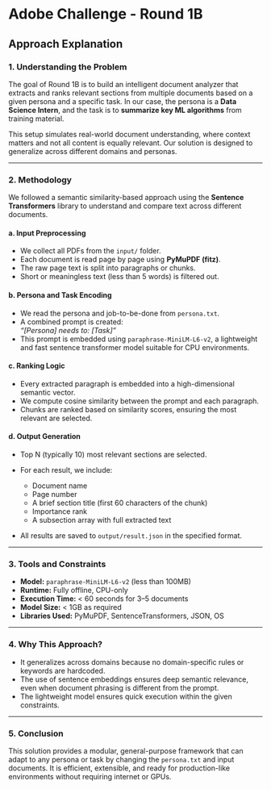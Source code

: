 # Adobe Challenge - Round 1B
## Approach Explanation

### 1. Understanding the Problem

The goal of Round 1B is to build an intelligent document analyzer that extracts and ranks relevant sections from multiple documents based on a given persona and a specific task. In our case, the persona is a **Data Science Intern**, and the task is to **summarize key ML algorithms** from training material.

This setup simulates real-world document understanding, where context matters and not all content is equally relevant. Our solution is designed to generalize across different domains and personas.

---

### 2. Methodology

We followed a semantic similarity-based approach using the **Sentence Transformers** library to understand and compare text across different documents.

#### a. Input Preprocessing

- We collect all PDFs from the `input/` folder.
- Each document is read page by page using **PyMuPDF (fitz)**.
- The raw page text is split into paragraphs or chunks.
- Short or meaningless text (less than 5 words) is filtered out.

#### b. Persona and Task Encoding

- We read the persona and job-to-be-done from `persona.txt`.
- A combined prompt is created:  
  _“[Persona] needs to: [Task]”_
- This prompt is embedded using `paraphrase-MiniLM-L6-v2`, a lightweight and fast sentence transformer model suitable for CPU environments.

#### c. Ranking Logic

- Every extracted paragraph is embedded into a high-dimensional semantic vector.
- We compute cosine similarity between the prompt and each paragraph.
- Chunks are ranked based on similarity scores, ensuring the most relevant are selected.

#### d. Output Generation

- Top N (typically 10) most relevant sections are selected.
- For each result, we include:
  - Document name
  - Page number
  - A brief section title (first 60 characters of the chunk)
  - Importance rank
  - A subsection array with full extracted text

- All results are saved to `output/result.json` in the specified format.

---

### 3. Tools and Constraints

- **Model:** `paraphrase-MiniLM-L6-v2` (less than 100MB)
- **Runtime:** Fully offline, CPU-only
- **Execution Time:** < 60 seconds for 3–5 documents
- **Model Size:** < 1GB as required
- **Libraries Used:** PyMuPDF, SentenceTransformers, JSON, OS

---

### 4. Why This Approach?

- It generalizes across domains because no domain-specific rules or keywords are hardcoded.
- The use of sentence embeddings ensures deep semantic relevance, even when document phrasing is different from the prompt.
- The lightweight model ensures quick execution within the given constraints.

---

### 5. Conclusion

This solution provides a modular, general-purpose framework that can adapt to any persona or task by changing the `persona.txt` and input documents. It is efficient, extensible, and ready for production-like environments without requiring internet or GPUs.


